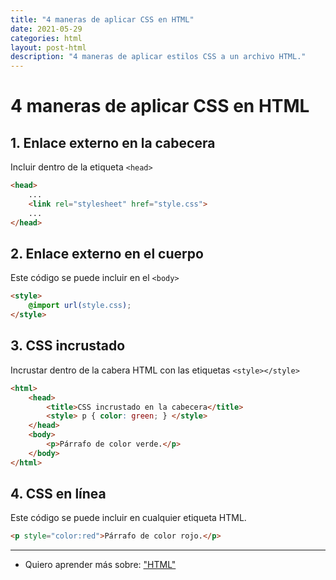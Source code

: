 ```yaml
---
title: "4 maneras de aplicar CSS en HTML"
date: 2021-05-29
categories: html
layout: post-html
description: "4 maneras de aplicar estilos CSS a un archivo HTML."
---
```


# 4 maneras de aplicar CSS en HTML

## 1. Enlace externo en la cabecera

Incluir dentro de la etiqueta `<head>`

````html
<head>
	...
    <link rel="stylesheet" href="style.css">
	...
</head>
````

## 2. Enlace externo en el cuerpo

Este código se puede incluir en el `<body>`

````html
<style>
    @import url(style.css);
</style>
````

## 3. CSS incrustado

Incrustar dentro de la cabera HTML con las etiquetas `<style></style>`

````html
<html>
	<head>
		<title>CSS incrustado en la cabecera</title>
		<style> p { color: green; } </style>
	</head>
	<body>
		<p>Párrafo de color verde.</p>
	</body>
</html>
````

## 4. CSS en línea

Este código se puede incluir en cualquier etiqueta HTML.

````html
<p style="color:red">Párrafo de color rojo.</p>
````

***

- Quiero aprender más sobre: ["HTML"](../00/html)
